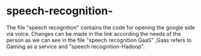 # speech-recognition-
The file "speech recognition" contains the code for opening the google side via voice.
Changes can be made in the link according the needs of the person as we can see in the file "speech recognition GaaS" ,Gaas refers to Gaming as a service and "speech recognition-Hadoop".
